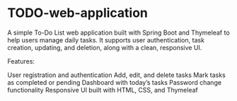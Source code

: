 # TODO-web-application
A simple To-Do List web application built with Spring Boot and Thymeleaf to help users manage daily tasks. It supports user authentication, task creation, updating, and deletion, along with a clean, responsive UI.

Features:

User registration and authentication
Add, edit, and delete tasks
Mark tasks as completed or pending
Dashboard with today’s tasks
Password change functionality
Responsive UI built with HTML, CSS, and Thymeleaf
